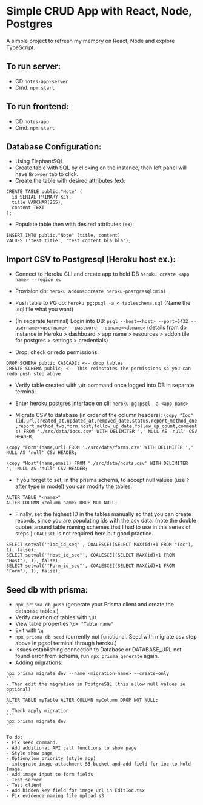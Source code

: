 # Simple CRUD App with React, Node, Postgres

A simple project to refresh my memory on React, Node and explore TypeScript.

## To run server:

- CD `notes-app-server`
- Cmd: `npm start`

## To run frontend:

- CD `notes-app`
- Cmd: `npm start`

## Database Configuration:

- Using ElephantSQL
- Create table with SQL by clicking on the instance, then left panel will have `Browser` tab to click.
- Create the table with desired attributes (ex):

```
CREATE TABLE public."Note" (
  id SERIAL PRIMARY KEY,
  title VARCHAR(255),
  content TEXT
);
```

- Populate table then with desired attributes (ex):

```
INSERT INTO public."Note" (title, content)
VALUES ('test title', 'test content bla bla');
```

## Import CSV to Postgresql (Heroku host ex.):

- Connect to Heroku CLI and create app to hold DB
  `heroku create <app name> --region eu`

- Provision db:
  `heroku addons:create heroku-postgresql:mini`

- Push table to PG db:
  `heroku pg:psql -a < tableschema.sql` (Name the .sql file what you want)
- (In separate terminal) Login into DB: `psql --host=<host> --port=5432 --username=<username> --password --dbname=<dbname>` (details from db instance in Heroku > dashboard > app name > resources > addon tile for postgres > settings > credentials)
- Drop, check or redo permissions:

```
DROP SCHEMA public CASCADE; <-- drop tables
CREATE SCHEMA public; <-- This reinstates the permissions so you can redo push step above
```

- Verify table created with `\dt` command once logged into DB in separate terminal.

- Enter heroku postgres interface on cli: `heroku pg:psql -a <app name>`

- Migrate CSV to database (in order of the column headers): `\copy "Ioc"(id,url,created_at,updated_at,removed_date,status,report_method_one,report_method_two,form,host,follow_up_date,follow_up_count,comments) FROM './src/data/iocs.csv' WITH DELIMITER ',' NULL AS 'null' CSV HEADER;`

`\copy "Form"(name,url) FROM './src/data/forms.csv' WITH DELIMITER ',' NULL AS 'null' CSV HEADER;`

`\copy "Host"(name,email) FROM './src/data/hosts.csv' WITH DELIMITER ',' NULL AS 'null' CSV HEADER;`

- If you forget to set, in the prisma schema, to accept null values (use `?` after type in model) you can modify the tables:

```
ALTER TABLE "<name>"
ALTER COLUMN <column name> DROP NOT NULL;
```

- Finally, set the highest ID in the tables manually so that you can create records, since you are populating ids with the csv data. (note the double quotes around table naming schemes that I had to use in this series of steps.) `COALESCE` is not required here but good practice.

```
SELECT setval('"Ioc_id_seq"', COALESCE((SELECT MAX(id)+1 FROM "Ioc"), 1), false);
SELECT setval('"Host_id_seq"', COALESCE((SELECT MAX(id)+1 FROM "Host"), 1), false);
SELECT setval('"Form_id_seq"', COALESCE((SELECT MAX(id)+1 FROM "Form"), 1), false);

```

## Seed db with prisma:
- `npx prisma db push` (generate your Prisma client and create the database tables.)
- Verify creation of tables with `\dt`
- View table properties `\d+ "Table name"`
- Exit with `\q`
- `npx prisma db seed` (currently not functional. Seed with migrate csv step above in pgsql terminal through heroku.)
- Issues establishing connection to Database or DATABASE_URL not found error from schema, run `npx prisma generate` again.
- Adding migrations:
````
npx prisma migrate dev --name <migration-name> --create-only
```
- Then edit the migration in PostgreSQL (this allow null values ie optional)
```
ALTER TABLE myTable ALTER COLUMN myColumn DROP NOT NULL;
```
- Thenk apply migration:
```
npx prisma migrate dev
```

To do:
- Fix seed command.
- Add additional API call functions to show page
- Style show page
- Option/low priority (style app)
- integrate image attachment S3 bucket and add field for ioc to hold Image.
- Add image input to form fields
- Test server
- Test client
- Add hidden key field for image url in EditIoc.tsx
- Fix evidence naming file upload s3
